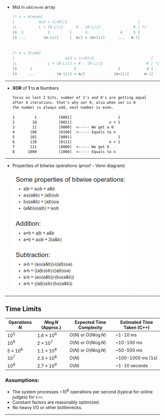 * Mid in `odd/even` array

    ```cpp
    /* n = 6(even)
    [           mid = (L+R)/2                                ]
    [L          L + (R-L)/2      R - (R-L)/2               R ] */
    [0  1           2         |      3               4     5 ]
    [0 ...        (n-1)/2     |  n/2 = (n+1)/2      ...   n-1]


    /* n = 5(odd)
    [                       mid = (L+R)/2                          ]
    [L              L + (R-L)/2 = R - (R-L)/2                    R ] */
    [0      1                   2                   3            4 ]
    [0     ...          (n-1)/2 = n/2             (n+1)/2       n-1]

    ```
---

* **XOR** of **1** to **n** Numbers

    ```
    focus on last 2 bits, number of 1's and 0's are getting equal
    after 4 iterations. that's why xor 0, also when xor is 0
    the number is always odd, next number is even.

    1         1          [0001]                     1
    2        10          [0011]                 n + 1
    3        11          [0000]  <----- We get a 0
    4       100          [0100]  <----- Equals to n
    5       101          [0001]                     1
    6       110          [0111]                 n + 1
    7       111          [0000]  <----- We get 0
    8      1000          [1000]  <----- Equals to n
    ```
---

* Properties of bitwise operations (proof - Venn diagram)

    [![](../images/bitwise.png)](https://codeforces.com/blog/entry/94470)

---

## Time Limits

| Operations $N$   | $N \log N$ (Approx.) | Expected Time Complexity | Estimated Time Taken (C++) |
|------------------|----------------------|--------------------------|----------------------------|
| $10^5$           | $1.6 \times 10^6$    | $O(N)$ or $O(N \log N)$  | ~1-10 ms                   |
| $10^6$           | $2 \times 10^7$      | $O(N)$ or $O(N \log N)$  | ~10-100 ms                 |
| $5 \times 10^6$  | $1.1 \times 10^8$    | $O(N)$ or $O(N \log N)$  | ~50-500 ms                 |
| $10^7$           | $2.3 \times 10^8$    | $O(N)$                   | ~100-1000 ms (1s)          |
| $10^8$           | $2.7 \times 10^9$    | $O(N)$                   | ~1-10 seconds              |


### **Assumptions**:
- The system processes ~$10^8$ operations per second (typical for online judges) for `C++`.
- Constant factors are reasonably optimized.
- No heavy I/O or other bottlenecks.

---